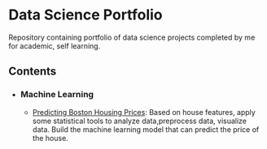 # Data Science Portfolio
Repository containing portfolio of data science projects completed by me for academic, self learning.
## Contents
- ### Machine Learning
	- [Predicting Boston Housing Prices](https://github.com/truongminhphung/Advance-House-Price-Prediction): Based on house features, apply some statistical tools to analyze data,preprocess data, visualize data. Build the machine learning model that can predict the price of the house.
        
